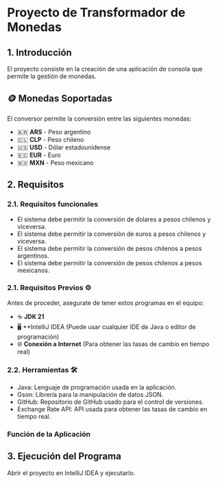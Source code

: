 # Proyecto de Transformador de Monedas

## 1. Introducción

El proyecto consiste en la creación de una aplicación de consola que permite la gestión de monedas.

## 🪙 **Monedas Soportadas**

El conversor permite la conversión entre las siguientes monedas:

- 🇦🇷 **ARS** - Peso argentino
- 🇨🇱 **CLP** - Peso chileno
- 🇺🇸 **USD** - Dólar estadounidense
- 🇪🇨 **EUR** - Euro
- 🇲🇽 **MXN** - Peso mexicano

## 2. Requisitos

### 2.1. Requisitos funcionales

* El sistema debe permitir la conversión de dolares a pesos chilenos y viceversa.
* El sistema debe permitir la conversión de euros a pesos chilenos y viceversa.
* El sistema debe permitir la conversión de pesos chilenos a pesos argentinos.
* El sistema debe permitir la conversión de pesos chilenos a pesos mexicanos.

### 2.1. Requisitos Previos ⚙️

Antes de proceder, asegurate de tener estos programas en el equipo:

- ☕ **JDK 21**
- 🖥️ **IntelliJ IDEA (Puede usar cualquier IDE de Java o editor de programación)
- 🌐 **Conexión a Internet** (Para obtener las tasas de cambio en tiempo real)

### 2.2. Herramientas 🛠️

* Java: Lenguaje de programación usada en la aplicación.
* Gson: Librería para la manipulación de datos JSON.
* GitHub: Repositorio de GitHub usado para el control de versiones.
* Exchange Rate API: API usada para obtener las tasas de cambio en tiempo real.

### Función de la Aplicación

## 3. Ejecución del Programa

Abrir el proyecto en IntelliJ IDEA y ejecutarlo.
